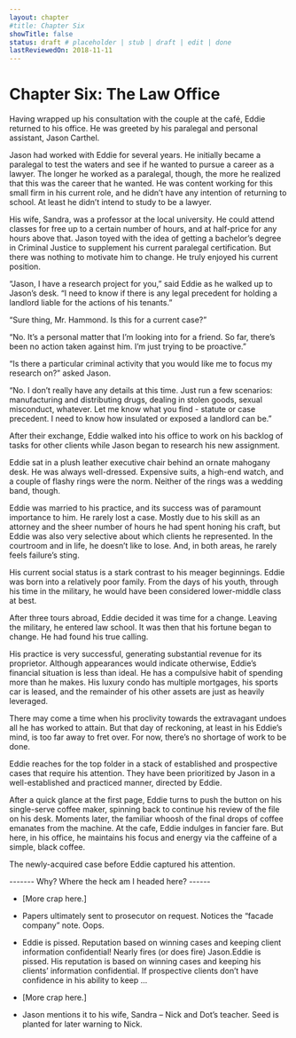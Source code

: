 ```yaml
---
layout: chapter
#title: Chapter Six
showTitle: false
status: draft # placeholder | stub | draft | edit | done
lastReviewedOn: 2018-11-11
---
```


# Chapter Six: The Law Office

Having wrapped up his consultation with the couple at the café, Eddie returned to his office. He was greeted by his paralegal and personal assistant, Jason Carthel.

Jason had worked with Eddie for several years. He initially became a paralegal to test the waters and see if he wanted to pursue a career as a lawyer. The longer he worked as a paralegal, though, the more he realized that this was the career that he wanted. He was content working for this small firm in his current role, and he didn’t have any intention of returning to school. At least he didn’t intend to study to be a lawyer.

His wife, Sandra, was a professor at the local university. He could attend classes for free up to a certain number of hours, and at half-price for any hours above that. Jason toyed with the idea of getting a bachelor’s degree in Criminal Justice to supplement his current paralegal certification. But there was nothing to motivate him to change. He truly enjoyed his current position.

“Jason, I have a research project for you,” said Eddie as he walked up to Jason’s desk. “I need to know if there is any legal precedent for holding a landlord liable for the actions of his tenants.”

“Sure thing, Mr. Hammond. Is this for a current case?”

“No. It’s a personal matter that I’m looking into for a friend. So far, there’s been no action taken against him. I’m just trying to be proactive.”

“Is there a particular criminal activity that you would like me to focus my research on?” asked Jason.

“No. I don’t really have any details at this time. Just run a few scenarios: manufacturing and distributing drugs, dealing in stolen goods, sexual misconduct, whatever. Let me know what you find -  statute or case precedent. I need to know how insulated or exposed a landlord can be.”

After their exchange, Eddie walked into his office to work on his backlog of tasks for other clients while Jason began to research his new assignment.

Eddie sat in a plush leather executive chair behind an ornate mahogany desk. He was always well-dressed. Expensive suits, a high-end watch, and a couple of flashy rings were the norm. Neither of the rings was a wedding band, though.

Eddie was married to his practice, and its success was of paramount importance to him. He rarely lost a case. Mostly due to his skill as an attorney and the sheer number of hours he had spent honing his craft, but Eddie was also very selective about which clients he represented. In the courtroom and in life, he doesn’t like to lose. And, in both areas, he rarely feels failure’s sting.

His current social status is a stark contrast to his meager beginnings. Eddie was born into a relatively poor family. From the days of his youth, through his time in the military, he would have been considered lower-middle class at best. 

After three tours abroad, Eddie decided it was time for a change. Leaving the military, he entered law school. It was then that his fortune began to change. He had found his true calling.

His practice is very successful, generating substantial revenue for its proprietor. Although appearances would indicate otherwise, Eddie’s financial situation is less than ideal. He has a compulsive habit of spending more than he makes. His luxury condo has multiple mortgages, his sports car is leased, and the remainder of his other assets are just as heavily leveraged.

There may come a time when his proclivity towards the extravagant undoes all he has worked to attain. But that day of reckoning, at least in his Eddie’s mind, is too far away to fret over. For now, there’s no shortage of work to be done.

Eddie reaches for the top folder in a stack of established and prospective cases that require his attention. They have been prioritized by Jason in a well-established and practiced manner, directed by Eddie.

After a quick glance at the first page, Eddie turns to push the button on his single-serve coffee maker, spinning back to continue his review of the file on his desk. Moments later, the familiar whoosh of the final drops of coffee emanates from the machine. At the cafe, Eddie indulges in fancier fare. But here, in his office, he maintains his focus and energy via the caffeine of a simple, black coffee.

The newly-acquired case before Eddie captured his attention.

------- Why? Where the heck am I headed here?  ------


* [More crap here.]

* Papers ultimately sent to prosecutor on request. Notices the “facade company” note. Oops.

* Eddie is pissed. Reputation based on winning cases and keeping client information confidential! Nearly fires (or does fire) Jason.Eddie is pissed. His reputation is based on winning cases and keeping his clients’ information confidential. If prospective clients don’t have confidence in his ability to keep ...

* [More crap here.]

* Jason mentions it to his wife, Sandra – Nick and Dot’s teacher. Seed is planted for later warning to Nick.

